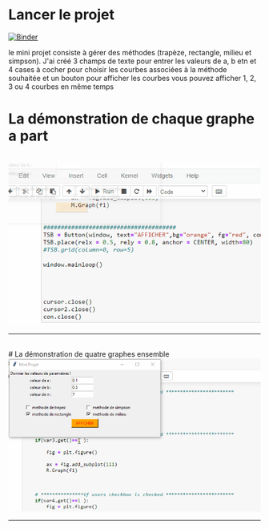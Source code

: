 # Lancer  le projet 
[![Binder](https://mybinder.org/badge_logo.svg)](https://mybinder.org/v2/gh/badreddine244/Projet_AN/main)


le mini projet consiste à gérer des méthodes (trapèze, rectangle, milieu et simpson).
J'ai créé 3 champs de texte pour entrer les valeurs de a, b etn et 4 cases à cocher pour
 choisir les courbes associées à la méthode souhaitée et un bouton pour afficher les courbes
vous pouvez afficher 1, 2, 3 ou 4 courbes en même temps

# La démonstration de chaque graphe a part 
<br>
<img src="demo_gif1.gif" >
<hr>
<br>
# La démonstration de quatre graphes ensemble

<br>
<img src="demo_gif2.gif" >
<hr>

